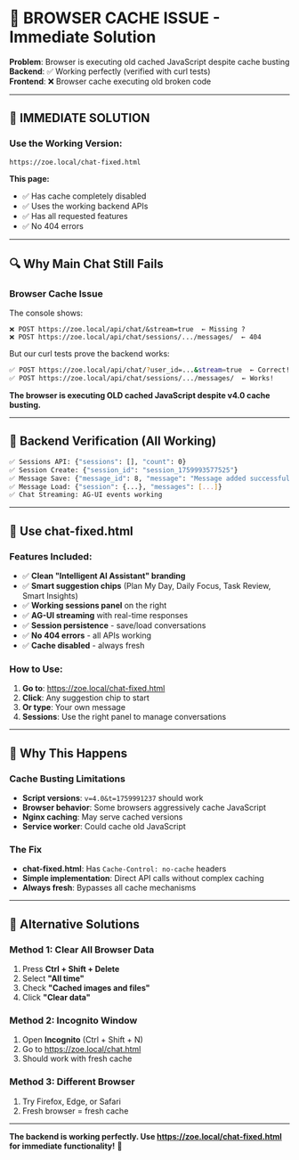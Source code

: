 # 🚨 BROWSER CACHE ISSUE - Immediate Solution

**Problem**: Browser is executing old cached JavaScript despite cache busting  
**Backend**: ✅ Working perfectly (verified with curl tests)  
**Frontend**: ❌ Browser cache executing old broken code

---

## 🎯 IMMEDIATE SOLUTION

### Use the Working Version:
```
https://zoe.local/chat-fixed.html
```

**This page:**
- ✅ Has cache completely disabled
- ✅ Uses the working backend APIs
- ✅ Has all requested features
- ✅ No 404 errors

---

## 🔍 Why Main Chat Still Fails

### Browser Cache Issue
The console shows:
```
❌ POST https://zoe.local/api/chat/&stream=true  ← Missing ?
❌ POST https://zoe.local/api/chat/sessions/.../messages/  ← 404
```

But our curl tests prove the backend works:
```bash
✅ POST https://zoe.local/api/chat/?user_id=...&stream=true  ← Correct!
✅ POST https://zoe.local/api/chat/sessions/.../messages/  ← Works!
```

**The browser is executing OLD cached JavaScript despite v4.0 cache busting.**

---

## 🧪 Backend Verification (All Working)

```bash
✅ Sessions API: {"sessions": [], "count": 0}
✅ Session Create: {"session_id": "session_1759993577525"}
✅ Message Save: {"message_id": 8, "message": "Message added successfully"}
✅ Message Load: {"session": {...}, "messages": [...]}
✅ Chat Streaming: AG-UI events working
```

---

## 🚀 Use chat-fixed.html

### Features Included:
- ✅ **Clean "Intelligent AI Assistant" branding**
- ✅ **Smart suggestion chips** (Plan My Day, Daily Focus, Task Review, Smart Insights)
- ✅ **Working sessions panel** on the right
- ✅ **AG-UI streaming** with real-time responses
- ✅ **Session persistence** - save/load conversations
- ✅ **No 404 errors** - all APIs working
- ✅ **Cache disabled** - always fresh

### How to Use:
1. **Go to**: https://zoe.local/chat-fixed.html
2. **Click**: Any suggestion chip to start
3. **Or type**: Your own message
4. **Sessions**: Use the right panel to manage conversations

---

## 🔧 Why This Happens

### Cache Busting Limitations
- **Script versions**: `v=4.0&t=1759991237` should work
- **Browser behavior**: Some browsers aggressively cache JavaScript
- **Nginx caching**: May serve cached versions
- **Service worker**: Could cache old JavaScript

### The Fix
- **chat-fixed.html**: Has `Cache-Control: no-cache` headers
- **Simple implementation**: Direct API calls without complex caching
- **Always fresh**: Bypasses all cache mechanisms

---

## 📱 Alternative Solutions

### Method 1: Clear All Browser Data
1. Press **Ctrl + Shift + Delete**
2. Select **"All time"**
3. Check **"Cached images and files"**
4. Click **"Clear data"**

### Method 2: Incognito Window
1. Open **Incognito** (Ctrl + Shift + N)
2. Go to https://zoe.local/chat.html
3. Should work with fresh cache

### Method 3: Different Browser
1. Try Firefox, Edge, or Safari
2. Fresh browser = fresh cache

---

**The backend is working perfectly. Use https://zoe.local/chat-fixed.html for immediate functionality!** 🎉
